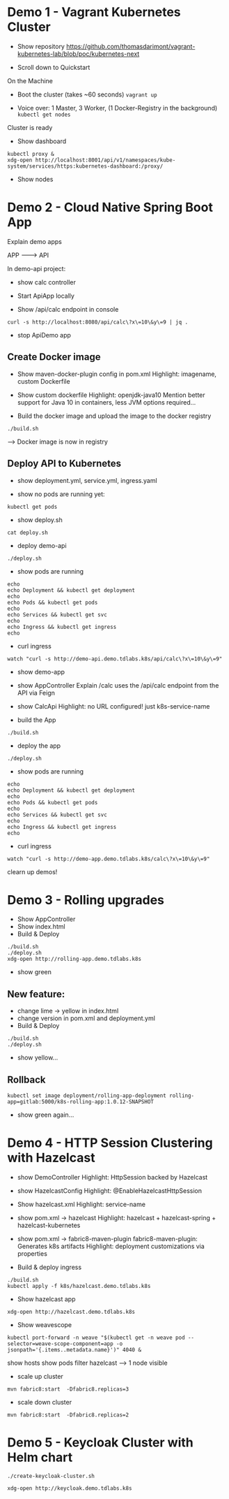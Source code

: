 # Demo 1 - Vagrant Kubernetes Cluster

- Show repository 
https://github.com/thomasdarimont/vagrant-kubernetes-lab/blob/poc/kubernetes-next

- Scroll down to Quickstart

On the Machine
- Boot the cluster (takes ~60 seconds)
`vagrant up`

- Voice over: 1 Master, 3 Worker, (1 Docker-Registry in the background)
`kubectl get nodes` 

Cluster is ready

- Show dashboard
```
kubectl proxy &
xdg-open http://localhost:8001/api/v1/namespaces/kube-system/services/https:kubernetes-dashboard:/proxy/
```
- Show nodes






# Demo 2 - Cloud Native Spring Boot App

Explain demo apps 

APP ---> API

In demo-api project:

- show calc controller
- Start ApiApp locally

- Show /api/calc endpoint in console
```
curl -s http://localhost:8080/api/calc\?x\=10\&y\=9 | jq .
```

- stop ApiDemo app

## Create Docker image

- Show maven-docker-plugin config in pom.xml
Highlight: imagename, custom Dockerfile
	
- Show custom dockerfile
Highlight: openjdk-java10
Mention better support for Java 10 in containers, less JVM options required...

- Build the docker image and upload the image to the docker registry
```
./build.sh
```
--> Docker image is now in registry

## Deploy API to Kubernetes

- show deployment.yml, service.yml, ingress.yaml

- show no pods are running yet:
```
kubectl get pods
```

- show deploy.sh
```
cat deploy.sh
```

- deploy demo-api
```
./deploy.sh
```

- show pods are running

```
echo
echo Deployment && kubectl get deployment
echo
echo Pods && kubectl get pods
echo
echo Services && kubectl get svc
echo
echo Ingress && kubectl get ingress
echo
```

- curl ingress
```
watch "curl -s http://demo-api.demo.tdlabs.k8s/api/calc\?x\=10\&y\=9"
```

- show demo-app

- show AppController
Explain /calc uses the /api/calc endpoint from the API via Feign
- show CalcApi
Highlight: no URL configured! just k8s-service-name

- build the App
```
./build.sh
```

- deploy the app
```
./deploy.sh
```

- show pods are running
```
echo
echo Deployment && kubectl get deployment
echo
echo Pods && kubectl get pods
echo
echo Services && kubectl get svc
echo
echo Ingress && kubectl get ingress
echo
```

- curl ingress
```
watch "curl -s http://demo-app.demo.tdlabs.k8s/calc\?x\=10\&y\=9"
```

clearn up demos!








# Demo 3 - Rolling upgrades

- Show AppController
- Show index.html
- Build & Deploy
```
./build.sh
./deploy.sh
xdg-open http://rolling-app.demo.tdlabs.k8s
```
- show green

## New feature:
- change lime -> yellow in index.html
- change version in pom.xml and deployment.yml
- Build & Deploy
```
./build.sh
./deploy.sh
```

- show yellow...

## Rollback
```
kubectl set image deployment/rolling-app-deployment rolling-app=gitlab:5000/k8s-rolling-app:1.0.12-SNAPSHOT
```
- show green again...










# Demo 4 - HTTP Session Clustering with Hazelcast

- show DemoController
Highlight: HttpSession backed by Hazelcast

- show HazelcastConfig
Highlight: @EnableHazelcastHttpSession

- Show hazelcast.xml
Highlight: service-name

- show pom.xml -> hazelcast
Highlight: hazelcast + hazelcast-spring + hazelcast-kubernetes

- show pom.xml -> fabric8-maven-plugin
fabric8-maven-plugin: Generates k8s artifacts
Highlight: deployment customizations via properties

- Build & deploy ingress
```
./build.sh
kubectl apply -f k8s/hazelcast.demo.tdlabs.k8s
```

- Show hazelcast app
```
xdg-open http://hazelcast.demo.tdlabs.k8s
```

- Show weavescope
```
kubectl port-forward -n weave "$(kubectl get -n weave pod --selector=weave-scope-component=app -o jsonpath='{.items..metadata.name}')" 4040 &
```

show hosts
show pods
filter hazelcast --> 1 node visible

- scale up cluster
```
mvn fabric8:start  -Dfabric8.replicas=3
```

- scale down cluster
```
mvn fabric8:start  -Dfabric8.replicas=2
```









# Demo 5 - Keycloak Cluster with Helm chart
```
./create-keycloak-cluster.sh

xdg-open http://keycloak.demo.tdlabs.k8s
```

